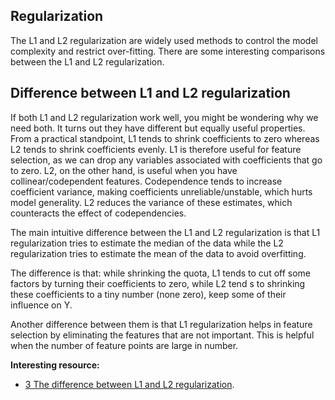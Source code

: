 ## Regularization

The L1 and L2 regularization are widely used methods to control the model complexity and restrict over-fitting. There are some interesting comparisons between the L1 and L2 regularization. 


## Difference between L1 and L2 regularization

If both L1 and L2 regularization work well, you might be wondering why we need both. It turns out they have different but equally useful properties. From a practical standpoint, L1 tends to shrink coefficients to zero whereas L2 tends to shrink coefficients evenly. L1 is therefore useful for feature selection, as we can drop any variables associated with coefficients that go to zero. L2, on the other hand, is useful when you have collinear/codependent features. Codependence tends to increase coefficient variance, making coefficients unreliable/unstable, which hurts model generality. L2 reduces the variance of these estimates, which counteracts the effect of codependencies.


The main intuitive difference between the L1 and L2 regularization is that L1 regularization tries to estimate the median of the data while the L2 regularization tries to estimate the mean of the data to avoid overfitting.


The difference is that: while shrinking the quota, L1 tends to cut off some factors by turning their coefficients to zero, while L2 tend s to shrinking these coefficients to a tiny number (none zero), keep some of their influence on Y.


Another difference between them is that L1 regularization helps in feature selection by eliminating the features that are not important. This is helpful when the number of feature points are large in number.


**Interesting resource:**
- [3 The difference between L1 and L2 regularization](https://explained.ai/regularization/L1vsL2.html#:~:text=L1%20is%20therefore%20useful%20for,you%20have%20collinear%2Fcodependent%20features.).
